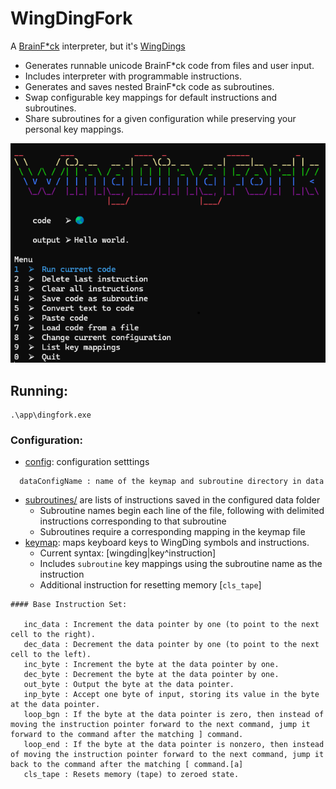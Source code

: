 # WingDingFork
A [BrainF*ck](https://en.wikipedia.org/wiki/Brainfuck) interpreter, but it's [WingDings](https://en.wikipedia.org/wiki/Wingdings)
* Generates runnable unicode BrainF*ck code from files and user input.
* Includes interpreter with programmable instructions.
* Generates and saves nested BrainF*ck code as subroutines.
* Swap configurable key mappings for default instructions and subroutines.
* Share subroutines for a given configuration while preserving your personal key mappings.

![Main Menu](./ref/main_menu.png)

## Running:
```
.\app\dingfork.exe
```
### Configuration:
* [config](./dingfork/data/config.yml): configuration setttings
```
  dataConfigName : name of the keymap and subroutine directory in data
```
* [subroutines/](./dingfork/data/default/subroutines) are lists of instructions saved in the configured data folder
   * Subroutine names begin each line of the file, following with delimited instructions corresponding to that subroutine
   * Subroutines require a corresponding mapping in the keymap file
* [keymap](./dingfork/data/default/keymap): maps keyboard keys to WingDing symbols and instructions.
   * Current syntax: [wingding|key^instruction]
   * Includes `subroutine` key mappings using the subroutine name as the instruction 
   * Additional instruction for resetting memory [`cls_tape`]
```
#### Base Instruction Set:
   
   inc_data : Increment the data pointer by one (to point to the next cell to the right).
   dec_data : Decrement the data pointer by one (to point to the next cell to the left).
   inc_byte : Increment the byte at the data pointer by one.
   dec_byte : Decrement the byte at the data pointer by one.
   out_byte : Output the byte at the data pointer.
   inp_byte : Accept one byte of input, storing its value in the byte at the data pointer.
   loop_bgn : If the byte at the data pointer is zero, then instead of moving the instruction pointer forward to the next command, jump it forward to the command after the matching ] command.
   loop_end : If the byte at the data pointer is nonzero, then instead of moving the instruction pointer forward to the next command, jump it back to the command after the matching [ command.[a]
   cls_tape : Resets memory (tape) to zeroed state.
```
